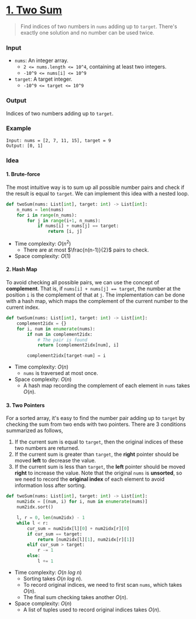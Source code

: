 # [1. Two Sum](https://leetcode.com/problems/two-sum/)
> Find indices of two numbers in `nums` adding up to `target`. There's exactly one solution and no number can be used twice.
### Input
* `nums`: An integer array.
	* `2 <= nums.length <= 10^4`, containing at least two integers.
	- `-10^9 <= nums[i] <= 10^9`
* `target`: A target integer.
	- `-10^9 <= target <= 10^9`
### Output
Indices of two numbers adding up to `target`.
### Example
```
Input: nums = [2, 7, 11, 15], target = 9
Output: [0, 1]
```
### Idea
#### 1. Brute-force
The most intuitive way is to sum up all possible number pairs and check if the result is equal to `target`. We can implement this idea with a nested loop.
```python
def twoSum(nums: List[int], target: int) -> List[int]:
    n_nums = len(nums)
    for i in range(n_nums):
        for j in range(i+1, n_nums):
            if nums[i] + nums[j] == target:
                return [i, j]
```
* Time complexity: $O(n^2)$
	* There are at most $\frac{n(n-1)}{2}$ pairs to check.
*  Space complexity: $O(1)$
#### 2. Hash Map
To avoid checking all possible pairs, we can use the concept of **complement**. That is, if `nums[i] + nums[j] == target`, the number at the position `i` is the complement of that at `j`. The implementation can be done with a hash map, which maps the complement of the current number to the current index.
```python
def twoSum(nums: List[int], target: int) -> List[int]:
    complement2idx = {}
    for i, num in enumerate(nums):
        if num in complement2idx:
            # The pair is found
            return [complement2idx[num], i]

        complement2idx[target-num] = i
```
* Time complexity: $O(n)$
	* `nums` is traversed at most once.
* Space complexity: $O(n)$
	* A hash map recording the complement of each element in `nums` takes $O(n)$.
#### 3. Two Pointers
For a sorted array, it's easy to find the number pair adding up to `target` by checking the sum from two ends with two pointers. There are 3 conditions summarized as follows,
1. If the current sum is equal to `target`, then the original indices of these two numbers are returned.
2. If the current sum is greater than `target`, the **right** pointer should be moved **left** to decrease the value.
3. If the current sum is less than `target`, the **left** pointer should be moved **right** to increase the value.
Note that the original `nums` is **unsorted**, so we need to record the **original index** of each element to avoid information loss after sorting.
```python
def twoSum(nums: List[int], target: int) -> List[int]:
    num2idx = [(num, i) for i, num in enumerate(nums)]
    num2idx.sort()

    l, r = 0, len(num2idx) - 1
    while l < r:
        cur_sum = num2idx[l][0] + num2idx[r][0]
        if cur_sum == target:
            return [num2idx[l][1], num2idx[r][1]] 
        elif cur_sum > target:
            r -= 1
        else:
            l += 1
```
* Time complexity: $O(n\ log\ n)$
	* Sorting takes $O(n\ log\ n)$.
	* To record original indices, we need to first scan `nums`, which takes $O(n)$.
	* The final sum checking takes another $O(n)$.
* Space complexity: $O(n)$
	* A list of tuples used to record original indices takes $O(n)$.